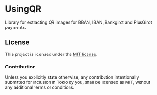 ﻿# UsingQR

Library for extracting QR images for BBAN, IBAN, Bankgirot and PlusGirot payments.

## License

This project is licensed under the [MIT license](LICENSE).

### Contribution

Unless you explicitly state otherwise, any contribution intentionally submitted
for inclusion in Tokio by you, shall be licensed as MIT, without any additional
terms or conditions.